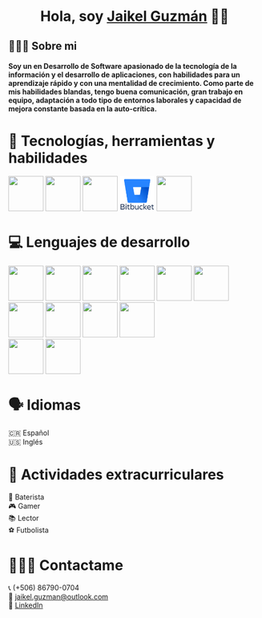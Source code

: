 <div align="center">
<h1 align="center">Hola, soy <a href="https://www.linkedin.com/in/jguzmanc/">Jaikel Guzmán</a> 👋🏻</h1>
</div>


## 🙋🏻‍♂️ Sobre mi

<h4 align="left">Soy un en Desarrollo de Software apasionado de la tecnología de la información y el desarrollo de aplicaciones, con habilidades para un aprendizaje rápido y con una mentalidad de crecimiento. Como parte de mis habilidades blandas, tengo buena comunicación, gran trabajo en equipo, adaptación a todo tipo de entornos laborales y capacidad de mejora constante basada en la auto-crítica.</h4>

# 🔧 Tecnologías, herramientas y habilidades
<div align="left">

<img src="https://miro.medium.com/v2/resize:fit:4800/format:webp/1*Ome-oSxDNx7mQxJFZJ-NJg.png" height=70px width = 70px> 
<img src="https://upload.wikimedia.org/wikipedia/commons/thumb/e/e0/Git-logo.svg/1280px-Git-logo.svg.png" height=70px width = 70px> 
<img src="https://github.githubassets.com/assets/GitHub-Mark-ea2971cee799.png" height=70px width = 70px> 
<img src="https://raw.githubusercontent.com/devicons/devicon/6910f0503efdd315c8f9b858234310c06e04d9c0/icons/bitbucket/bitbucket-original-wordmark.svg" height=70px width = 70px> 
<img src="https://www.cognodata.com/wp-content/uploads/2019/04/Screenshot-2019-07-18-at-13.37.37-min.png" height=70px width = 70px> 

</div>

# 💻 Lenguajes de desarrollo
<div align="left">
<img src="https://upload.wikimedia.org/wikipedia/commons/thumb/6/61/HTML5_logo_and_wordmark.svg/1024px-HTML5_logo_and_wordmark.svg.png" height=70px width = 70px> 
<img src="https://upload.wikimedia.org/wikipedia/commons/thumb/d/d5/CSS3_logo_and_wordmark.svg/800px-CSS3_logo_and_wordmark.svg.png" height=70px width = 70px> 
<img src="https://upload.wikimedia.org/wikipedia/commons/thumb/6/6a/JavaScript-logo.png/600px-JavaScript-logo.png" height=70px width = 70px> 
<img src="https://upload.wikimedia.org/wikipedia/commons/thumb/b/b2/Bootstrap_logo.svg/512px-Bootstrap_logo.svg.png" height=70px width = 70px 
<img src="https://upload.wikimedia.org/wikipedia/commons/thumb/9/96/Sass_Logo_Color.svg/512px-Sass_Logo_Color.svg.png" height=70px width = 70px>
<img src="https://miro.medium.com/v2/resize:fit:4800/format:webp/0*eFomJUFua8tuqe8g.png" height=70px width = 70px> 
<img src="https://upload.wikimedia.org/wikipedia/commons/thumb/c/cf/Angular_full_color_logo.svg/1024px-Angular_full_color_logo.svg.png" height=70px width = 70px> <br>
<img src="https://upload.wikimedia.org/wikipedia/commons/thumb/d/d2/C_Sharp_Logo_2023.svg/1024px-C_Sharp_Logo_2023.svg.png" height=70px width = 70px> 
<img src="https://upload.wikimedia.org/wikipedia/en/thumb/3/30/Java_programming_language_logo.svg/600px-Java_programming_language_logo.svg.png" height=70px width = 70px> 
<img src="https://upload.wikimedia.org/wikipedia/commons/thumb/7/79/Spring_Boot.svg/1024px-Spring_Boot.svg.png" height=70px width = 70px> 
<img src="https://upload.wikimedia.org/wikipedia/commons/thumb/e/ee/.NET_Core_Logo.svg/512px-.NET_Core_Logo.svg.png" height=70px width = 70px> <br>
<img src="https://miro.medium.com/v2/resize:fit:640/format:webp/1*doAg1_fMQKWFoub-6gwUiQ.png" height=70px width = 70px> 
<img src="https://www.bigbaydata.com/wp-content/uploads/2022/11/sql_ejercicios.png" height=70px width = 70px> 
</div>

# 🗣️ Idiomas

🇨🇷 Español 
<br>
🇺🇸 Inglés

# 📘 Actividades extracurriculares 

🥁 Baterista <br>
🎮 Gamer <br>
📚 Lector <br>
⚽ Futbolista <br>

# 👨🏻‍💼 Contactame
📞 (+506) 86790-0704 <br>
📧 jaikel.guzman@outlook.com <br>
🔗 <a href="https://www.linkedin.com/in/jguzmanc/">LinkedIn</a>

